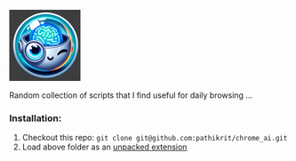 ![chrome_ai.png](chrome_ai.png)

Random collection of scripts that I find useful for daily browsing ...

### Installation:

1. Checkout this repo: `git clone git@github.com:pathikrit/chrome_ai.git`
2. Load above folder as an [unpacked extension](https://developer.chrome.com/docs/extensions/mv3/getstarted/development-basics/#load-unpacked) 
